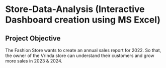 # Store-Data-Analysis (Interactive Dashboard creation using MS Excel)
## Project Objective
The Fashion Store wants to create an annual sales report for 2022. So that, the owner of the Vrinda store can understand their customers and grow more sales in 2023 & 2024.
